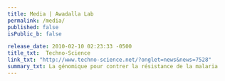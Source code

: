 ```yaml
---
title: Media | Awadalla Lab
permalink: /media/
published: false
isPublic_b: false

release_date: 2010-02-10 02:23:33 -0500
title_txt: 	Techno-Science
link_txt: "http://www.techno-science.net/?onglet=news&news=7528"
summary_txt: La génomique pour contrer la résistance de la malaria
---
```

